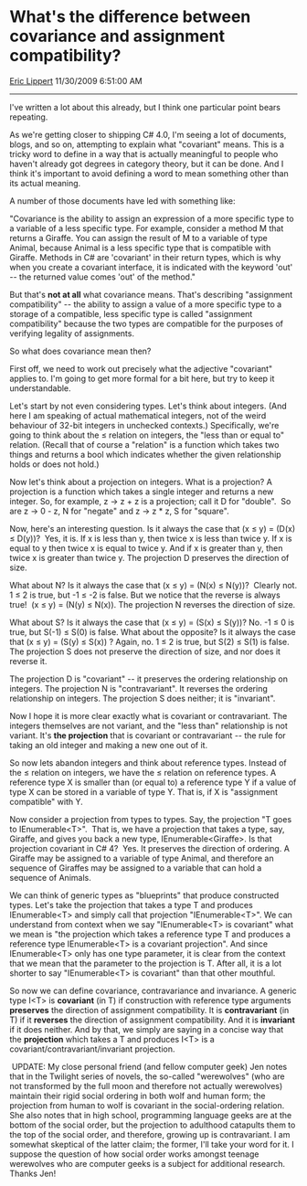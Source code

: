 <div id="page">

# What's the difference between covariance and assignment compatibility?

[Eric Lippert](https://social.msdn.microsoft.com/profile/Eric%20Lippert) 11/30/2009 6:51:00 AM

-----

<div id="content">

<div class="mine">

I've written a lot about this already, but I think one particular point bears repeating.

As we're getting closer to shipping C\# 4.0, I'm seeing a lot of documents, blogs, and so on, attempting to explain what "covariant" means. This is a tricky word to define in a way that is actually meaningful to people who haven't already got degrees in category theory, but it can be done. And I think it's important to avoid defining a word to mean something other than its actual meaning.

A number of those documents have led with something like:

"Covariance is the ability to assign an expression of a more specific type to a variable of a less specific type. For example, consider a method M that returns a Giraffe. You can assign the result of M to a variable of type Animal, because Animal is a less specific type that is compatible with Giraffe. Methods in C\# are 'covariant' in their return types, which is why when you create a covariant interface, it is indicated with the keyword 'out' -- the returned value comes 'out' of the method."

But that's **not at all** what covariance means. That's describing "assignment compatibility" -- the ability to assign a value of a more specific type to a storage of a compatible, less specific type is called "assignment compatibility" because the two types are compatible for the purposes of verifying legality of assignments.

So what does covariance mean then?

First off, we need to work out precisely what the adjective "covariant" applies to. I'm going to get more formal for a bit here, but try to keep it understandable.

Let's start by not even considering types. Let's think about integers. (And here I am speaking of actual mathematical integers, not of the weird behaviour of 32-bit integers in unchecked contexts.) Specifically, we're going to think about the ≤ relation on integers, the "less than or equal to" relation. (Recall that of course a "relation" is a function which takes two things and returns a bool which indicates whether the given relationship holds or does not hold.)

Now let's think about a projection on integers. What is a projection? A projection is a function which takes a single integer and returns a new integer. So, for example, z → z + z is a projection; call it D for "double".  So are z → 0 - z, N for "negate" and z → z \* z, S for "square".

Now, here's an interesting question. Is it always the case that (x ≤ y) = (D(x) ≤ D(y))?  Yes, it is. If x is less than y, then twice x is less than twice y. If x is equal to y then twice x is equal to twice y. And if x is greater than y, then twice x is greater than twice y. The projection D preserves the direction of size.

What about N? Is it always the case that (x ≤ y) = (N(x) ≤ N(y))?  Clearly not. 1 ≤ 2 is true, but -1 ≤ -2 is false. But we notice that the reverse is always true\!  (x ≤ y) = (N(y) ≤ N(x)). The projection N reverses the direction of size.

What about S? Is it always the case that (x ≤ y) = (S(x) ≤ S(y))? No. -1 ≤ 0 is true, but S(-1) ≤ S(0) is false. What about the opposite? Is it always the case that (x ≤ y) = (S(y) ≤ S(x)) ? Again, no. 1 ≤ 2 is true, but S(2) ≤ S(1) is false. The projection S does not preserve the direction of size, and nor does it reverse it.

The projection D is "covariant" -- it preserves the ordering relationship on integers. The projection N is "contravariant". It reverses the ordering relationship on integers. The projection S does neither; it is "invariant".

Now I hope it is more clear exactly what is covariant or contravariant. The integers themselves are not variant, and the "less than" relationship is not variant. It's **the projection** that is covariant or contravariant -- the rule for taking an old integer and making a new one out of it.

So now lets abandon integers and think about reference types. Instead of the ≤ relation on integers, we have the ≤ relation on reference types. A reference type X is smaller than (or equal to) a reference type Y if a value of type X can be stored in a variable of type Y. That is, if X is "assignment compatible" with Y.

Now consider a projection from types to types. Say, the projection "T goes to IEnumerable\<T\>".  That is, we have a projection that takes a type, say, Giraffe, and gives you back a new type, IEnumerable\<Giraffe\>. Is that projection covariant in C\# 4?  Yes. It preserves the direction of ordering. A Giraffe may be assigned to a variable of type Animal, and therefore an sequence of Giraffes may be assigned to a variable that can hold a sequence of Animals.

We can think of generic types as "blueprints" that produce constructed types. Let's take the projection that takes a type T and produces IEnumerable\<T\> and simply call that projection "IEnumerable\<T\>". We can understand from context when we say "IEnumerable\<T\> is covariant" what we mean is "the projection which takes a reference type T and produces a reference type IEnumerable\<T\> is a covariant projection". And since IEnumerable\<T\> only has one type parameter, it is clear from the context that we mean that the parameter to the projection is T. After all, it is a lot shorter to say "IEnumerable\<T\> is covariant" than that other mouthful.

So now we can define covariance, contravariance and invariance. A generic type I\<T\> is **covariant** (in T) if construction with reference type arguments **preserves** the direction of assignment compatibility. It is **contravariant** (in T) if it **reverses** the direction of assignment compatibility. And it is **invariant** if it does neither. And by that, we simply are saying in a concise way that the **projection** which takes a T and produces I\<T\> is a covariant/contravariant/invariant projection.

 UPDATE: My close personal friend (and fellow computer geek) Jen notes that in the Twilight series of novels, the so-called "werewolves" (who are not transformed by the full moon and therefore not actually werewolves) maintain their rigid social ordering in both wolf and human form; the projection from human to wolf is covariant in the social-ordering relation. She also notes that in high school, programming language geeks are at the bottom of the social order, but the projection to adulthood catapults them to the top of the social order, and therefore, growing up is contravariant. I am somewhat skeptical of the latter claim; the former, I'll take your word for it. I suppose the question of how social order works amongst teenage werewolves who are computer geeks is a subject for additional research. Thanks Jen\!

</div>

</div>

</div>

